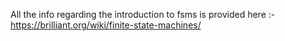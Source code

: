 All the info regarding the introduction to fsms is provided here :-
https://brilliant.org/wiki/finite-state-machines/
